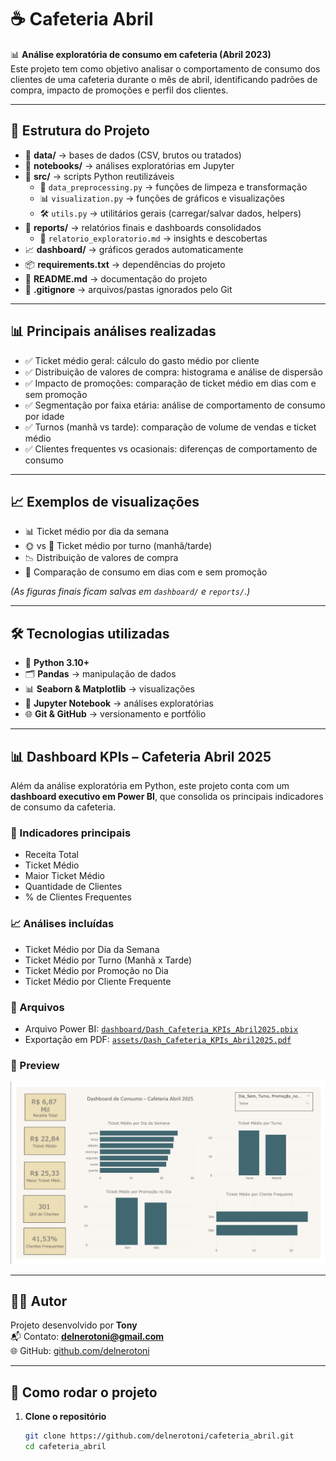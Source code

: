 # ☕ Cafeteria Abril

📊 **Análise exploratória de consumo em cafeteria (Abril 2023)**  
Este projeto tem como objetivo analisar o comportamento de consumo dos clientes de uma cafeteria durante o mês de abril, identificando padrões de compra, impacto de promoções e perfil dos clientes.

---

## 📂 Estrutura do Projeto

- 📁 **data/** → bases de dados (CSV, brutos ou tratados)  
- 📓 **notebooks/** → análises exploratórias em Jupyter  
- 🐍 **src/** → scripts Python reutilizáveis  
  - 🧹 `data_preprocessing.py` → funções de limpeza e transformação  
  - 📊 `visualization.py` → funções de gráficos e visualizações  
  - 🛠️ `utils.py` → utilitários gerais (carregar/salvar dados, helpers)  
- 📑 **reports/** → relatórios finais e dashboards consolidados  
  - 📝 `relatorio_exploratorio.md` → insights e descobertas  
- 📈 **dashboard/** → gráficos gerados automaticamente  
- 📦 **requirements.txt** → dependências do projeto  
- 📘 **README.md** → documentação do projeto  
- 🚫 **.gitignore** → arquivos/pastas ignorados pelo Git  

---

## 📊 Principais análises realizadas

- ✅ Ticket médio geral: cálculo do gasto médio por cliente  
- ✅ Distribuição de valores de compra: histograma e análise de dispersão  
- ✅ Impacto de promoções: comparação de ticket médio em dias com e sem promoção  
- ✅ Segmentação por faixa etária: análise de comportamento de consumo por idade  
- ✅ Turnos (manhã vs tarde): comparação de volume de vendas e ticket médio  
- ✅ Clientes frequentes vs ocasionais: diferenças de comportamento de consumo  

---

## 📈 Exemplos de visualizações

- 📊 Ticket médio por dia da semana  
- 🌞 vs 🌙 Ticket médio por turno (manhã/tarde)  
- 📉 Distribuição de valores de compra  
- 🎯 Comparação de consumo em dias com e sem promoção  

*(As figuras finais ficam salvas em `dashboard/` e `reports/`.)*

---

## 🛠️ Tecnologias utilizadas

- 🐍 **Python 3.10+**  
- 🗂️ **Pandas** → manipulação de dados  
- 📊 **Seaborn & Matplotlib** → visualizações  
- 📓 **Jupyter Notebook** → análises exploratórias  
- 🌐 **Git & GitHub** → versionamento e portfólio  

---

## 📊 Dashboard KPIs – Cafeteria Abril 2025

Além da análise exploratória em Python, este projeto conta com um **dashboard executivo em Power BI**, que consolida os principais indicadores de consumo da cafeteria.

### 🔑 Indicadores principais
- Receita Total  
- Ticket Médio  
- Maior Ticket Médio  
- Quantidade de Clientes  
- % de Clientes Frequentes  

### 📈 Análises incluídas
- Ticket Médio por Dia da Semana  
- Ticket Médio por Turno (Manhã x Tarde)  
- Ticket Médio por Promoção no Dia  
- Ticket Médio por Cliente Frequente  

### 📂 Arquivos
- Arquivo Power BI: [`dashboard/Dash_Cafeteria_KPIs_Abril2025.pbix`](dashboard/Dash_Cafeteria_KPIs_Abril2025.pbix)  
- Exportação em PDF: [`assets/Dash_Cafeteria_KPIs_Abril2025.pdf`](assets/Dash_Cafeteria_KPIs_Abril2025.pdf)  

### 👀 Preview
![Preview do Dashboard](assets/preview_cafeteria_kpis_abril2025.png)


---

## 👨‍💻 Autor

Projeto desenvolvido por **Tony**  
📬 Contato: **delnerotoni@gmail.com**  
🌐 GitHub: [github.com/delnerotoni](https://github.com/delnerotoni)

---

## 🚀 Como rodar o projeto

1. **Clone o repositório**
   ```bash
   git clone https://github.com/delnerotoni/cafeteria_abril.git
   cd cafeteria_abril


